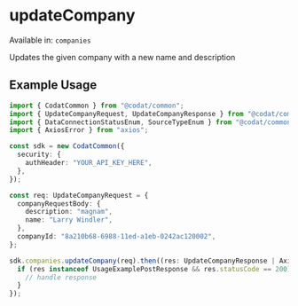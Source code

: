 # updateCompany
Available in: `companies`

Updates the given company with a new name and description

## Example Usage
```typescript
import { CodatCommon } from "@codat/common";
import { UpdateCompanyRequest, UpdateCompanyResponse } from "@codat/common/dist/sdk/models/operations";
import { DataConnectionStatusEnum, SourceTypeEnum } from "@codat/common/dist/sdk/models/shared";
import { AxiosError } from "axios";

const sdk = new CodatCommon({
  security: {
    authHeader: "YOUR_API_KEY_HERE",
  },
});

const req: UpdateCompanyRequest = {
  companyRequestBody: {
    description: "magnam",
    name: "Larry Windler",
  },
  companyId: "8a210b68-6988-11ed-a1eb-0242ac120002",
};

sdk.companies.updateCompany(req).then((res: UpdateCompanyResponse | AxiosError) => {
  if (res instanceof UsageExamplePostResponse && res.statusCode == 200) {
    // handle response
  }
});
```